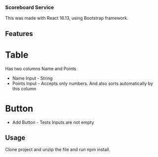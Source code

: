 ### Scoreboard Service
This was made with React 16.13, using Bootstrap framework.

## Features

Table
==================================================================================
Has two columns Name and Points
- Name Input   - String
- Points Input - Accepts only numbers. And also sorts automatically by this column

Button
=================================================================================
- Add Button - Tests Inputs are not empty


## Usage
Clone project and unzip the file and run npm install.
